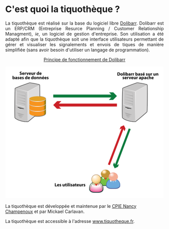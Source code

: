 # C'est quoi la tiquothèque ?
<p style="text-align:justify;">
La tiquothèque est réalisé sur la base du logiciel libre <a href="https://www.dolibarr.org/">Dolibarr</a>. Dolibarr est un ERP/CRM (Entreprise Resurce Planning / Customer Relationship Managment), <i>ie</i>, un logiciel de gestion d'entreprise. Son utilisation a été adapté afin que la tiquothèque soit une interface utilisateurs permettant de gérer et visualiser les signalements et envois de tiques de manière simplifiée (sans avoir besoin d'utiliser un langage de programmation).
</p>

<div align=center>
<u>Principe de fonctionnement de Dolibarr</u>
</div>

![Architecture Dolibarr](_images/Dolibarr.png)

La tiquothèque est développée et maintenue par le [CPIE Nancy Champenoux](https://www.cpie54.com/) et par Mickael Carlavan.

La tiquothèque est accessible à l'adresse www.tiquotheque.fr.
